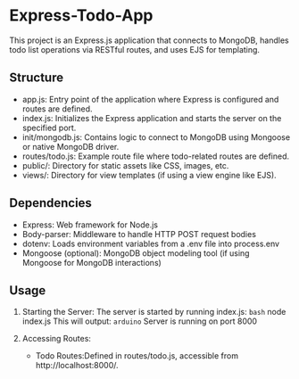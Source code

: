 # Express-Todo-App
This project is an Express.js application that connects to MongoDB, handles todo list operations via RESTful routes, and uses EJS for templating.

## Structure
   - app.js: Entry point of the application where Express is configured and routes are defined.
   - index.js: Initializes the Express application and starts the server on the specified port.
   - init/mongodb.js: Contains logic to connect to MongoDB using Mongoose or native MongoDB driver.
   - routes/todo.js: Example route file where todo-related routes are defined.
   - public/: Directory for static assets like CSS, images, etc.
   - views/: Directory for view templates (if using a view engine like EJS).

## Dependencies
   - Express: Web framework for Node.js
   - Body-parser: Middleware to handle HTTP POST request bodies
   - dotenv: Loads environment variables from a .env file into process.env
   - Mongoose (optional): MongoDB object modeling tool (if using Mongoose for MongoDB interactions)

## Usage
1. Starting the Server: The server is started by running index.js:
`bash`
node index.js
This will output:
`arduino`
Server is running on port 8000

2. Accessing Routes:
   - Todo Routes:Defined in routes/todo.js, accessible from http://localhost:8000/.
